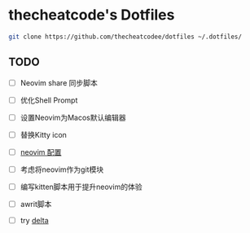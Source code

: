 thecheatcode's Dotfiles
=======================

```bash
git clone https://github.com/thecheatcodee/dotfiles ~/.dotfiles/

```

## TODO

- [ ] Neovim share 同步脚本
- [ ] 优化Shell Prompt
- [ ] 设置Neovim为Macos默认编辑器
- [ ] 替换Kitty icon
- [ ] [neovim 配置](/Users/zachlu/.dotfiles/nvim/README.md)
- [ ] 考虑将neovim作为git模块
- [ ] 编写kitten脚本用于提升neovim的体验
- [ ] awrit脚本
- [ ] try [delta](https://www.bilibili.com/list/watchlater?bvid=BV1t38ceJEm1&oid=112813573933495)










